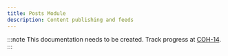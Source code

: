 ```yaml
---
title: Posts Module
description: Content publishing and feeds
---
```


:::note
This documentation needs to be created. Track progress at [COH-14](https://linear.app/cohera/issue/COH-14/document-posts-module).
:::
